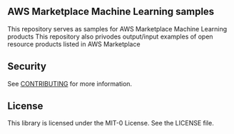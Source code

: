 ## AWS Marketplace Machine Learning samples

This repository serves as samples for AWS Marketplace Machine Learning products
This repository also privodes output/input examples of open resource products listed in AWS Marketplace

## Security

See [CONTRIBUTING](CONTRIBUTING.md#security-issue-notifications) for more information.

## License

This library is licensed under the MIT-0 License. See the LICENSE file.
